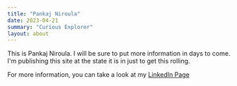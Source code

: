 ```yaml
---
title: "Pankaj Niroula"
date: 2023-04-21
summary: "Curious Explorer"
layout: about
---
```


This is Pankaj Niroula. I will be sure to put more information in days to come. I'm publishing this site at the state it is in just to get this rolling.

For more information, you can take a look at my [LinkedIn Page](https://linkedin.com/in/npankaj365)

